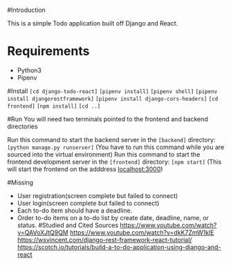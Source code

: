 #Introduction

This is a simple Todo application built off Django and React.

# Requirements
* Python3
* Pipenv

#Install
 ```[cd django-todo-react]```
 ```[pipenv install]```
 ```[pipenv shell]```
 ```[pipenv install djangorestframework]```
 ```[pipenv install django-cors-headers]```
 ```[cd frontend]```
 ```[npm install]```
 ```[cd ..]```
 

#Run 
You will need two terminals pointed to the frontend and backend directories 

 Run this command to start the backend server in the ```[backend]``` directory: ```[python manage.py runserver]``` (You have to run this command while you are sourced into the virtual environment)
 Run this command to start the frontend development server in the ```[frontend]``` directory: ```[npm start]``` (This will start the frontend on the adddress [localhost:3000](http://localhost:3000))

#Missing 
- User registration(screen complete but failed to connect)
- User login(screen complete but failed to connect)
- Each to-do item should have a deadline.
- Order to-do items on a to-do list by create date, deadline, name, or status.
#Studied and Cited Sources
https://www.youtube.com/watch?v=QAVoXJtQ9QM
https://www.youtube.com/watch?v=dkK7ZmW1klE
https://wsvincent.com/django-rest-framework-react-tutorial/
https://scotch.io/tutorials/build-a-to-do-application-using-django-and-react